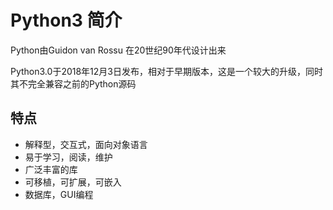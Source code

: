 

# Python3 简介

Python由Guidon van Rossu 在20世纪90年代设计出来

Python3.0于2018年12月3日发布，相对于早期版本，这是一个较大的升级，同时其不完全兼容之前的Python源码

## 特点

- 解释型，交互式，面向对象语言
- 易于学习，阅读，维护
- 广泛丰富的库
- 可移植，可扩展，可嵌入
- 数据库，GUI编程